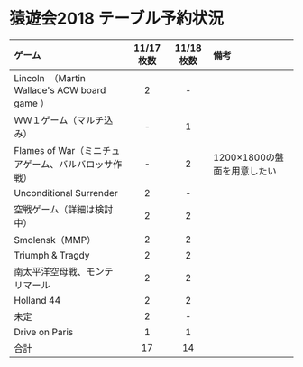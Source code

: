 # 猿遊会2018 テーブル予約状況

|ゲーム|11/17枚数|11/18枚数|備考|
|:----|:----:|:----:|:----|
|Lincoln　（Martin Wallace's ACW board game ）|2|-||
|ＷＷ１ゲーム（マルチ込み）|-|1||
|Flames of War（ミニチュアゲーム、バルバロッサ作戦）|-|2|1200×1800の盤面を用意したい|
|Unconditional Surrender|2|-||
|空戦ゲーム（詳細は検討中）|2|2||
|Smolensk（MMP）|2|2||
|Triumph & Tragdy|2|2||
|南太平洋空母戦、モンテリマール|2|2||
|Holland 44|2|2||
|未定|2|-||
|Drive on Paris|1|1||
|合計|17|14||
